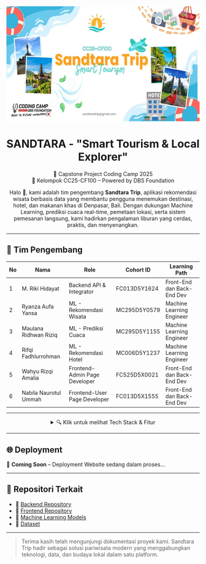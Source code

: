 <div align="center">
  <img src="https://github.com/Sandtara-Trip/.github/blob/main/assets/bg.jpg" height="300px" />
</div>

<h1 align="center">SANDTARA - "Smart Tourism & Local Explorer"</h1>

<p align="center">
  🚀 Capstone Project Coding Camp 2025 <br/>
  💼 Kelompok CC25-CF100 – Powered by DBS Foundation
</p>

<p align="center">
  Halo 👋, kami adalah tim pengembang <strong>Sandtara Trip</strong>, aplikasi rekomendasi wisata berbasis data yang membantu pengguna menemukan destinasi, hotel, dan makanan khas di Denpasar, Bali. Dengan dukungan Machine Learning, prediksi cuaca real-time, pemetaan lokasi, serta sistem pemesanan langsung, kami hadirkan pengalaman liburan yang cerdas, praktis, dan menyenangkan.
</p>

---

## 👥 Tim Pengembang

<div align="center">

| No | Nama                    | Role                              | Cohort ID      | Learning Path                |
|----|-------------------------|-----------------------------------|----------------|------------------------------|
| 1  | M. Riki Hidayat         | Backend API & Integrator          | FC013D5Y1624   | Front-End dan Back-End Dev   |
| 2  | Ryanza Aufa Yansa       | ML - Rekomendasi Wisata           | MC295D5Y0579   | Machine Learning Engineer    |
| 3  | Maulana Ridhwan Riziq   | ML - Prediksi Cuaca               | MC295D5Y1155   | Machine Learning Engineer    |
| 4  | Rifqi Fadhlurrohman     | ML - Rekomendasi Hotel            | MC006D5Y1237   | Machine Learning Engineer    |
| 5  | Wahyu Rizqi Amalia      | Frontend-Admin Page Developer              | FC525D5X0021   | Front-End dan Back-End Dev   |
| 6  | Nabila Naurotul Ummah   | Frontend-User Page Developer     | FC013D5X1555   | Front-End dan Back-End Dev   |

</div>

---

<details>
  <summary align="center">🔍 Klik untuk melihat Tech Stack & Fitur</summary>

## 💻 Tech Stack

| Komponen     | Teknologi                                                                                                                                                                                                                                 |
|--------------|--------------------------------------------------------------------------------------------------------------------------------------------------------------------------------------------------------------------------------------------|
| **Backend**      | ![Node.js](https://img.shields.io/badge/Node.js-339933?style=for-the-badge&logo=node.js&logoColor=white) ![Hapi.js](https://img.shields.io/badge/Hapi.js-EA7E20?style=for-the-badge&logo=hapi&logoColor=white) ![MongoDB](https://img.shields.io/badge/MongoDB-47A248?style=for-the-badge&logo=mongodb&logoColor=white) |
| **Frontend**     | ![React](https://img.shields.io/badge/React-20232A?style=for-the-badge&logo=react&logoColor=61DAFB) ![Tailwind](https://img.shields.io/badge/Tailwind_CSS-06B6D4?style=for-the-badge&logo=tailwind-css&logoColor=white) |
| **Machine Learning & Tools** | ![Python](https://img.shields.io/badge/Python-3670A0?style=for-the-badge&logo=python&logoColor=ffdd54) ![TensorFlow](https://img.shields.io/badge/TensorFlow-FF6F00?style=for-the-badge&logo=tensorflow&logoColor=white) ![Scikit-Learn](https://img.shields.io/badge/scikit--learn-F7931E?style=for-the-badge&logo=scikit-learn&logoColor=white) |

## ⚙️ Fitur Utama

- 🔐 Autentikasi user & admin menggunakan JWT dan Bcrypt
- 🌦️ Prediksi cuaca real-time & berbasis kalender
- 🧭 Rekomendasi wisata, hotel, dan makanan khas dengan Machine Learning
- 🧾 Sistem pemesanan online (booking)
- 📩 Tiket digital dikirim ke email (Nodemailer)
- 🗺️ Peta interaktif lokasi destinasi dan hotel
- 📝 Ulasan pengguna pasca pemesanan
- 🛠️ Panel Admin: input konten, hapus user, rekap Excel

</details>

---

## 🌐 Deployment

🚀 **Coming Soon** – Deployment Website sedang dalam proses...

---

## 📁 Repositori Terkait

- 🔧 [Backend Repository](https://github.com/Sandtara-Trip/Backend)  
- 🎨 [Frontend Repository](https://github.com/Sandtara-Trip/Frontend)  
- 🧠 [Machine Learning Models](https://github.com/Sandtara-Trip/machine-learning)
- 🔧 [Dataset](https://github.com/Sandtara-Trip/Dataset-Sandtara)

---
> Terima kasih telah mengunjungi dokumentasi proyek kami. Sandtara Trip hadir sebagai solusi pariwisata modern yang menggabungkan teknologi, data, dan budaya lokal dalam satu platform.